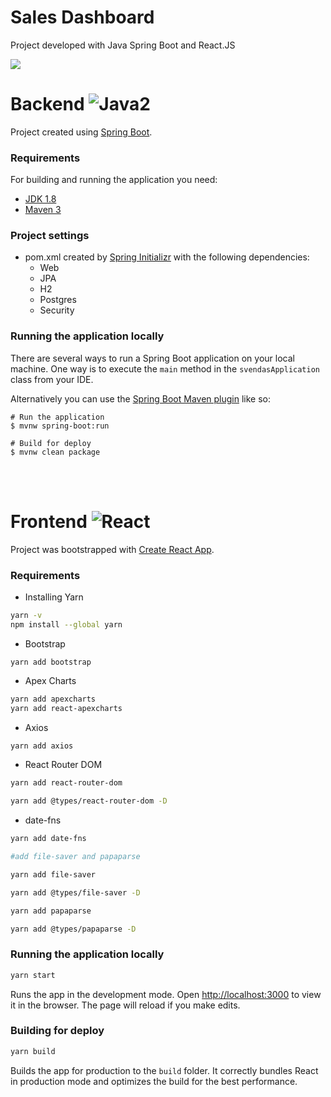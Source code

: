 # Sales Dashboard
Project developed with Java Spring Boot and React.JS



![](./SalesDashboard.png)



# Backend  ![Java2](https://img.shields.io/badge/Java-ED8B00?style=flat-square&logo=java&logoColor=white)



Project created using [Spring Boot](http://projects.spring.io/spring-boot/).

### Requirements

For building and running the application you need:

- [JDK 1.8](http://www.oracle.com/technetwork/java/javase/downloads/jdk8-downloads-2133151.html)
- [Maven 3](https://maven.apache.org)

### Project settings

- pom.xml created by [Spring Initializr](https://start.spring.io/) with the following dependencies:
  - Web
  - JPA
  - H2
  - Postgres
  - Security


### Running the application locally

There are several ways to run a Spring Boot application on your local machine. One way is to execute the `main` method in the `svendasApplication` class from your IDE.

Alternatively you can use the [Spring Boot Maven plugin](https://docs.spring.io/spring-boot/docs/current/reference/html/build-tool-plugins-maven-plugin.html) like so:

```shell
# Run the application
$ mvnw spring-boot:run

# Build for deploy
$ mvnw clean package
```
<br>
<br>

# Frontend ![React](https://img.shields.io/badge/-React-black?style=flat-square&logo=react)

Project was bootstrapped with [Create React App](https://github.com/facebook/create-react-app).

### Requirements
- Installing Yarn
```bash
yarn -v
npm install --global yarn
```


- Bootstrap
```
yarn add bootstrap
```
- Apex Charts
```bash
yarn add apexcharts
yarn add react-apexcharts
```
- Axios
```bash
yarn add axios
```
- React Router DOM
```bash
yarn add react-router-dom

yarn add @types/react-router-dom -D
```
- date-fns
```bash
yarn add date-fns

#add file-saver and papaparse

yarn add file-saver

yarn add @types/file-saver -D

yarn add papaparse

yarn add @types/papaparse -D

```
### Running the application locally
```bash
yarn start
```

Runs the app in the development mode. Open [http://localhost:3000](http://localhost:3000) to view it in the browser. The page will reload if you make edits.


### Building for deploy
```bash
yarn build
```
Builds the app for production to the `build` folder. It correctly bundles React in production mode and optimizes the build for the best performance.



